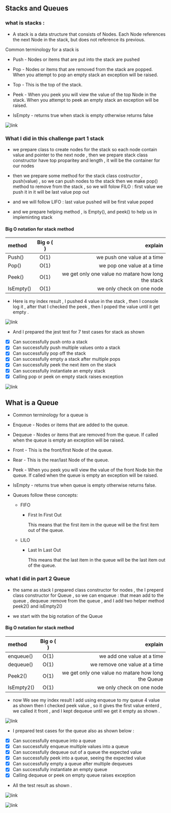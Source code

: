 ## Stacks and Queues
### what is stacks :
* A stack is a data structure that consists of Nodes. Each Node references the next Node in the stack, but does not reference its previous.

Common terminology for a stack is

* Push - Nodes or items that are put into the stack are pushed

* Pop - Nodes or items that are removed from the stack are popped. When you attempt to pop an empty stack an exception will be raised.

* Top - This is the top of the stack.

* Peek - When you peek you will view the value of the top Node in the stack. When you attempt to peek an empty stack an exception will be raised.

* IsEmpty - returns true when stack is empty otherwise returns false

![link](./image/stack-operations.gif)


### What I did in this challenge part 1 stack 

* we prepare class to create nodes for the stack so each node contain value and pointer to the next node , then we prepare stack class constructor have top proparitey and length , it will be the container for our nodes 

* then we prepare some method for the stack class costructor , push(value)  , so we can push nodes to the stack then we make pop() method to remove from the stack , so we will folow FILO : first value we push it in it will be last value pop out 
* and we will follow LIFO : last value pushed will be first value poped 
* and we prepare helping method , is Empty(), and peek() to help us in impleminting stack

#### Big O notation for stack method 

| method      | Big o (   ) | explain    |
| :---        |    :----:   |          ---: |
| Push()      | O(1)       | we push one value at a time    |
| Pop()       | O(1)        | we pop one value at a time      |
| Peek()      | O(1)        | we get only one value no matare how long the stack    |
| IsEmpty()       | O(1)        | we only check on one node     |

* Here is my index result , I pushed 4 value in the stack , then I console log it , after that I checked the peek , then I poped the value until it get empty .

![link](./image/Screenshot%20(306).png)

* And I prepared the jest test for 7 test cases for stack as shown 
* [x] Can successfully push onto a stack
* [x] Can successfully push multiple values onto a stack
* [x] Can successfully pop off the stack
* [x] Can successfully empty a stack after multiple pops
* [x] Can successfully peek the next item on the stack
* [x] Can successfully instantiate an empty stack
* [x] Calling pop or peek on empty stack raises exception

![link](./image/Screenshot%20(307).png)

## What is a Queue
* Common terminology for a queue is

* Enqueue - Nodes or items that are added to the queue.
* Dequeue - Nodes or items that are removed from the queue. If called when the queue is empty an exception will be raised.
* Front - This is the front/first Node of the queue.
* Rear - This is the rear/last Node of the queue.
* Peek - When you peek you will view the value of the front Node bin the queue. If called when the queue is empty an exception will be raised.
* IsEmpty - returns true when queue is empty otherwise returns false.

* Queues follow these concepts:

    * FIFO
        * First In First Out

            This means that the first item in the queue will be the first item out of the queue.

    * LILO
        * Last In Last Out

            This means that the last item in the queue will be the last item out of the queue.


### what I did in part 2 Queue 

* the same as stack I prepared class constructor for nodes , the I preperd class constructor  for Queue , so we can enqueue : that mean add to the queue , dequeue :remove from the queue , and I add two helper method peek2() and isEmpty2()

 * we start with the big notation of the Queue 

#### Big O notation for stack method 

| method      | Big o (   ) | explain    |
| :---        |    :----:   |          ---: |
| enqueue()      | O(1)       | we add one value at a time    |
| dequeue()       | O(1)        | we remove one value at a time      |
| Peek2()       | O(1)        | we get only one value no matare how long the Queue   |
| IsEmpty2()       | O(1)        | we only check on one node     |


* now We see my index result I add using enqueue to my queue 4 value as shown then I checked peek value , so it gives the first value enterd , we called it front , and I kept dequeue until we get it empty as shown .

![link](./image/Screenshot%20(308).png)

* I prepared test cases for the queue also as shown below : 
* [x] Can successfully enqueue into a queue
* [x] Can successfully enqueue multiple values into a queue
* [x] Can successfully dequeue out of a queue the expected value
* [x] Can successfully peek into a queue, seeing the expected value
* [x] Can successfully empty a queue after multiple dequeues
* [x] Can successfully instantiate an empty queue
* [x] Calling dequeue or peek on empty queue raises exception

* All the test result as shown .

![link](./image/Screenshot%20(304).png)

![link](./image/Screenshot%20(309).png)